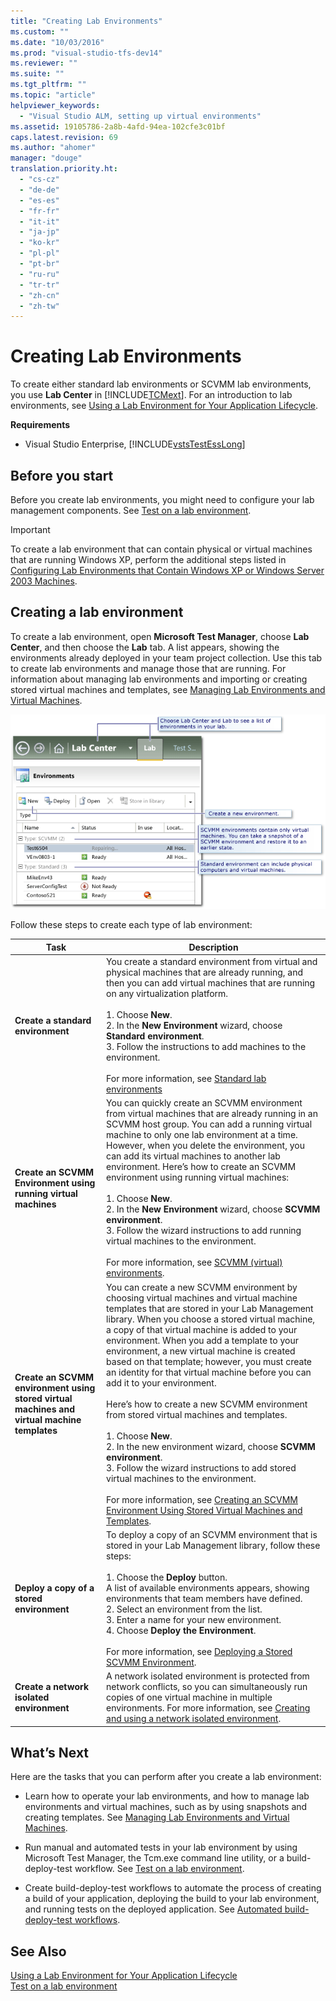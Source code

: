 ```yaml
---
title: "Creating Lab Environments"
ms.custom: ""
ms.date: "10/03/2016"
ms.prod: "visual-studio-tfs-dev14"
ms.reviewer: ""
ms.suite: ""
ms.tgt_pltfrm: ""
ms.topic: "article"
helpviewer_keywords: 
  - "Visual Studio ALM, setting up virtual environments"
ms.assetid: 19105786-2a8b-4afd-94ea-102cfe3c01bf
caps.latest.revision: 69
ms.author: "ahomer"
manager: "douge"
translation.priority.ht: 
  - "cs-cz"
  - "de-de"
  - "es-es"
  - "fr-fr"
  - "it-it"
  - "ja-jp"
  - "ko-kr"
  - "pl-pl"
  - "pt-br"
  - "ru-ru"
  - "tr-tr"
  - "zh-cn"
  - "zh-tw"
---
```

# Creating Lab Environments
To create either standard lab environments or SCVMM lab environments, you use **Lab Center** in [!INCLUDE[TCMext](../codequality/includes/tcmext_md.md)]. For an introduction to lab environments, see [Using a Lab Environment for Your Application Lifecycle](../test/using-a-lab-environment-for-your-application-lifecycle.md).  
  
 **Requirements**  
  
-   Visual Studio Enterprise, [!INCLUDE[vstsTestEssLong](../test/includes/vststestesslong_md.md)]  
  
##  <a name="start"></a> Before you start  
 Before you create lab environments, you might need to configure your lab management components. See [Test on a lab environment](../test/test-on-a-lab-environment.md).  
  
> [!IMPORTANT]
>  To create a lab environment that can contain physical or virtual machines that are running Windows XP, perform the additional steps listed in [Configuring Lab Environments that Contain Windows XP or Windows Server 2003 Machines](../test/e646c59c-47e4-47a5-bf9f-67f375ad1915.md).  
  
##  <a name="thissection"></a> Creating a lab environment  
 To create a lab environment, open **Microsoft Test Manager**, choose **Lab Center**, and then choose the **Lab** tab. A list appears, showing the environments already deployed in your team project collection. Use this tab to create lab environments and manage those that are running. For information about managing lab environments and importing or creating stored virtual machines and templates, see [Managing Lab Environments and Virtual Machines](../test/managing-lab-environments-and-virtual-machines.md).  
  
 ![Environment list under Lab Center, Lab tab.](../test/media/lm_envwiz_start.png "LM_EnvWiz_Start")  
  
 Follow these steps to create each type of lab environment:  
  
|Task|Description|  
|----------|-----------------|  
|**Create a standard environment**|You create a standard environment from virtual and physical machines that are already running, and then you can add virtual machines that are running on any virtualization platform.<br /><br /> 1.  Choose **New**.<br />2.  In the **New Environment** wizard, choose **Standard environment**.<br />3.  Follow the instructions to add machines to the environment.<br /><br /> For more information, see [Standard lab environments](../test/standard-lab-environments.md)|  
|**Create an SCVMM Environment using running virtual machines**|You can quickly create an SCVMM environment from virtual machines that are already running in an SCVMM host group. You can add a running virtual machine to only one lab environment at a time. However, when you delete the environment, you can add its virtual machines to another lab environment. Here’s how to create an SCVMM environment using running virtual machines:<br /><br /> 1.  Choose **New**.<br />2.  In the **New Environment** wizard, choose **SCVMM environment**.<br />3.  Follow the wizard instructions to add running virtual machines to the environment.<br /><br /> For more information, see [SCVMM (virtual) environments](../test/scvmm--virtual--environments.md).|  
|**Create an SCVMM environment using stored virtual machines and virtual machine templates**|You can create a new SCVMM environment by choosing virtual machines and virtual machine templates that are stored in your Lab Management library. When you choose a stored virtual machine, a copy of that virtual machine is added to your environment. When you add a template to your environment, a new virtual machine is created based on that template; however, you must create an identity for that virtual machine before you can add it to your environment.<br /><br /> Here’s how to create a new SCVMM environment from stored virtual machines and templates.<br /><br /> 1.  Choose **New**.<br />2.  In the new environment wizard, choose **SCVMM environment**.<br />3.  Follow the wizard instructions to add stored virtual machines to the environment.<br /><br /> For more information, see [Creating an SCVMM Environment Using Stored Virtual Machines and Templates](../test/creating-an-scvmm-environment-using-stored-virtual-machines-and-templates.md).|  
|**Deploy a copy of a stored environment**|To deploy a copy of an SCVMM environment that is stored in your Lab Management library, follow these steps:<br /><br /> 1.  Choose the **Deploy** button.<br />     A list of available environments appears, showing environments that team members have defined.<br />2.  Select an environment from the list.<br />3.  Enter a name for your new environment.<br />4.  Choose **Deploy the Environment**.<br /><br /> For more information, see [Deploying a Stored SCVMM Environment](../test/deploying-a-stored-scvmm-environment.md).|  
|**Create a network isolated environment**|A network isolated environment is protected from network conflicts, so you can simultaneously run copies of one virtual machine in multiple environments. For more information, see [Creating and using a network isolated environment](../test/creating-and-using-a-network-isolated-environment.md).|  
  
##  <a name="next"></a> What’s Next  
 Here are the tasks that you can perform after you create a lab environment:  
  
-   Learn how to operate your lab environments, and how to manage lab environments and virtual machines, such as by using snapshots and creating templates. See [Managing Lab Environments and Virtual Machines](../test/managing-lab-environments-and-virtual-machines.md).  
  
-   Run manual and automated tests in your lab environment by using Microsoft Test Manager, the Tcm.exe command line utility, or a build-deploy-test workflow. See [Test on a lab environment](../test/test-on-a-lab-environment.md).  
  
-   Create build-deploy-test workflows to automate the process of creating a build of your application, deploying the build to your lab environment, and running tests on the deployed application. See [Automated build-deploy-test workflows](../test/automated-build-deploy-test-workflows.md).  
  
## See Also  
 [Using a Lab Environment for Your Application Lifecycle](../test/using-a-lab-environment-for-your-application-lifecycle.md)   
 [Test on a lab environment](../test/test-on-a-lab-environment.md)